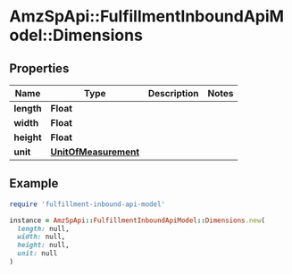 # AmzSpApi::FulfillmentInboundApiModel::Dimensions

## Properties

| Name | Type | Description | Notes |
| ---- | ---- | ----------- | ----- |
| **length** | **Float** |  |  |
| **width** | **Float** |  |  |
| **height** | **Float** |  |  |
| **unit** | [**UnitOfMeasurement**](UnitOfMeasurement.md) |  |  |

## Example

```ruby
require 'fulfillment-inbound-api-model'

instance = AmzSpApi::FulfillmentInboundApiModel::Dimensions.new(
  length: null,
  width: null,
  height: null,
  unit: null
)
```

